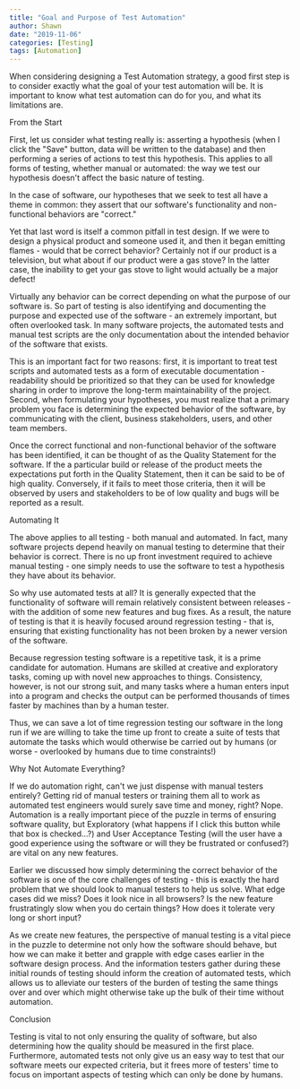 ```yaml
---
title: "Goal and Purpose of Test Automation"
author: Shawn
date: "2019-11-06"
categories: [Testing]
tags: [Automation]
---
```


When considering designing a Test Automation strategy, a good first step is to consider exactly what the goal of your test automation will be. It is important to know what test automation can do for you, and what its limitations are.

From the Start

First, let us consider what testing really is: asserting a hypothesis (when I click the "Save" button, data will be written to the database) and then performing a series of actions to test this hypothesis. This applies to all forms of testing, whether manual or automated: the way we test our hypothesis doesn't affect the basic nature of testing.

In the case of software, our hypotheses that we seek to test all have a theme in common: they assert that our software's functionality and non-functional behaviors are "correct."

Yet that last word is itself a common pitfall in test design. If we were to design a physical product and someone used it, and then it began emitting flames - would that be correct behavior? Certainly not if our product is a television, but what about if our product were a gas stove? In the latter case, the inability to get your gas stove to light would actually be a major defect!

Virtually any behavior can be correct depending on what the purpose of our software is. So part of testing is also identifying and documenting the purpose and expected use of the software - an extremely important, but often overlooked task. In many software projects, the automated tests and manual test scripts are the only documentation about the intended behavior of the software that exists.

This is an important fact for two reasons: first, it is important to treat test scripts and automated tests as a form of executable documentation - readability should be prioritized so that they can be used for knowledge sharing in order to improve the long-term maintainability of the project. Second, when formulating your hypotheses, you must realize that a primary problem you face is determining the expected behavior of the software, by communicating with the client, business stakeholders, users, and other team members.

Once the correct functional and non-functional behavior of the software has been identified, it can be thought of as the Quality Statement for the software. If the a particular build or release of the product meets the expectations put forth in the Quality Statement, then it can be said to be of high quality. Conversely, if it fails to meet those criteria, then it will be observed by users and stakeholders to be of low quality and bugs will be reported as a result.

Automating It

The above applies to all testing - both manual and automated. In fact, many software projects depend heavily on manual testing to determine that their behavior is correct. There is no up front investment required to achieve manual testing - one simply needs to use the software to test a hypothesis they have about its behavior.

So why use automated tests at all? It is generally expected that the functionality of software will remain relatively consistent between releases - with the addition of some new features and bug fixes. As a result, the nature of testing is that it is heavily focused around regression testing - that is, ensuring that existing functionality has not been broken by a newer version of the software.

Because regression testing software is a repetitive task, it is a prime candidate for automation. Humans are skilled at creative and exploratory tasks, coming up with novel new approaches to things. Consistency, however, is not our strong suit, and many tasks where a human enters input into a program and checks the output can be performed thousands of times faster by machines than by a human tester.

Thus, we can save a lot of time regression testing our software in the long run if we are willing to take the time up front to create a suite of tests that automate the tasks which would otherwise be carried out by humans (or worse - overlooked by humans due to time constraints!)

Why Not Automate Everything?

If we do automation right, can't we just dispense with manual testers entirely? Getting rid of manual testers or training them all to work as automated test engineers would surely save time and money, right? Nope. Automation is a really important piece of the puzzle in terms of ensuring software quality, but Exploratory (what happens if I click this button while that box is checked...?) and User Acceptance Testing (will the user have a good experience using the software or will they be frustrated or confused?) are vital on any new features.

Earlier we discussed how simply determining the correct behavior of the software is one of the core challenges of testing - this is exactly the hard problem that we should look to manual testers to help us solve. What edge cases did we miss? Does it look nice in all browsers? Is the new feature frustratingly slow when you do certain things? How does it tolerate very long or short input?

As we create new features, the perspective of manual testing is a vital piece in the puzzle to determine not only how the software should behave, but how we can make it better and grapple with edge cases earlier in the software design process. And the information testers gather during these initial rounds of testing should inform the creation of automated tests, which allows us to alleviate our testers of the burden of testing the same things over and over which might otherwise take up the bulk of their time without automation.

Conclusion

Testing is vital to not only ensuring the quality of software, but also determining how the quality should be measured in the first place. Furthermore, automated tests not only give us an easy way to test that our software meets our expected criteria, but it frees more of testers' time to focus on important aspects of testing which can only be done by humans.
